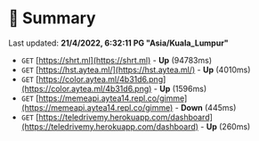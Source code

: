 # 📖 Summary
Last updated: **21/4/2022, 6:32:11 PG "Asia/Kuala_Lumpur"**

- `GET` [https://shrt.ml](https://shrt.ml) - **Up** (94783ms)
- `GET` [https://hst.aytea.ml/](https://hst.aytea.ml/) - **Up** (4010ms)
- `GET` [https://color.aytea.ml/4b31d6.png](https://color.aytea.ml/4b31d6.png) - **Up** (1596ms)
- `GET` [https://memeapi.aytea14.repl.co/gimme](https://memeapi.aytea14.repl.co/gimme) - **Down** (445ms)
- `GET` [https://teledrivemy.herokuapp.com/dashboard](https://teledrivemy.herokuapp.com/dashboard) - **Up** (260ms)
